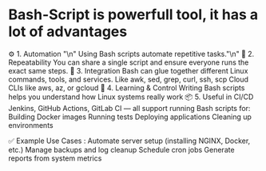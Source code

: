 # Bash-Script is powerfull tool, it has a lot of advantages
⚙️ 1. Automation "\n"
    Using Bash scripts automate repetitive tasks."\n"
🔁 2. Repeatability
    You can share a single script and ensure everyone runs the exact same steps.
🔐 3. Integration
    Bash can glue together different Linux commands, tools, and services.
        Like awk, sed, grep, curl, ssh, scp 
        Cloud CLIs like aws, az, or gcloud
🧠 4. Learning & Control
    Writing Bash scripts helps you understand how Linux systems really work
📦 5. Useful in CI/CD
    Jenkins, GitHub Actions, GitLab CI — all support running Bash scripts for:
        Building Docker images
        Running tests
        Deploying applications
        Cleaning up environments

✅ Example Use Cases :
    Automate server setup (installing NGINX, Docker, etc.)
    Manage backups and log cleanup
    Schedule cron jobs
    Generate reports from system metrics





